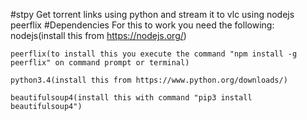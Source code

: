 #stpy
Get torrent links using python and stream it to vlc using nodejs peerflix
#Dependencies
For this to work you need the following:
    nodejs(install this from https://nodejs.org/)

    peerflix(to install this you execute the command "npm install -g peerflix" on command prompt or terminal)

    python3.4(install this from https://www.python.org/downloads/)
    
    beautifulsoup4(install this with command "pip3 install beautifulsoup4")

